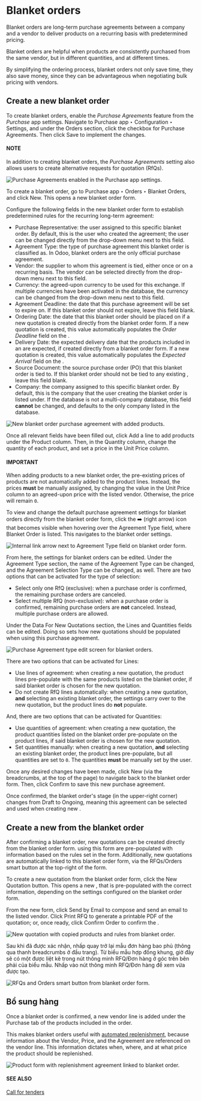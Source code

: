 # Blanket orders

Blanket orders are long-term purchase agreements between a company and a vendor to deliver products
on a recurring basis with predetermined pricing.

Blanket orders are helpful when products are consistently purchased from the same vendor, but in
different quantities, and at different times.

By simplifying the ordering process, blanket orders not only save time, they also save money, since
they can be advantageous when negotiating bulk pricing with vendors.

## Create a new blanket order

To create blanket orders, enable the *Purchase Agreements* feature from the *Purchase* app settings.
Navigate to Purchase app ‣ Configuration ‣ Settings, and under the
Orders section, click the checkbox for Purchase Agreements. Then click
Save to implement the changes.

#### NOTE
In addition to creating blanket orders, the *Purchase Agreements* setting also allows users to
create alternative requests for quotation (RfQs).

![Purchase Agreements enabled in the Purchase app settings.](blanket_orders/blanket-orders-enabled-setting.png)

To create a blanket order, go to Purchase app ‣ Orders ‣ Blanket Orders, and
click New. This opens a new blanket order form.

Configure the following fields in the new blanket order form to establish predetermined rules for
the recurring long-term agreement:

- Purchase Representative: the user assigned to this specific blanket order. By default,
  this is the user who created the agreement; the user can be changed directly from the drop-down
  menu next to this field.
- Agreement Type: the type of purchase agreement this blanket order is classified as. In
  Odoo, blanket orders are the only official purchase agreement.
- Vendor: the supplier to whom this agreement is tied, either once or on a recurring
  basis. The vendor can be selected directly from the drop-down menu next to this field.
- Currency: the agreed-upon currency to be used for this exchange. If multiple
  currencies have been activated in the database, the currency can be changed from the drop-down
  menu next to this field.
- Agreement Deadline: the date that this purchase agreement will be set to expire on. If
  this blanket order should not expire, leave this field blank.
- Ordering Date: the date that this blanket order should be placed on if a new quotation
  is created directly from the blanket order form. If a new quotation is created, this value
  automatically populates the *Order Deadline* field on the .
- Delivery Date: the expected delivery date that the products included in an  are
  expected, if created directly from a blanket order form. If a new quotation is created, this value
  automatically populates the *Expected Arrival* field on the .
- Source Document: the source purchase order (PO) that this blanket order is tied to. If
  this blanket order should not be tied to any existing , leave this field blank.
- Company: the company assigned to this specific blanket order. By default, this is the
  company that the user creating the blanket order is listed under. If the database is not a
  multi-company database, this field **cannot** be changed, and defaults to the only company listed
  in the database.

![New blanket order purchase agreement with added products.](blanket_orders/blanket-orders-new-agreement.png)

Once all relevant fields have been filled out, click Add a line to add products under
the Product column. Then, in the Quantity column, change the quantity of
each product, and set a price in the Unit Price column.

#### IMPORTANT
When adding products to a new blanket order, the pre-existing prices of products are not
automatically added to the product lines. Instead, the prices **must** be manually assigned, by
changing the value in the Unit Price column to an agreed-upon price with the listed
vendor. Otherwise, the price will remain `0`.

To view and change the default purchase agreement settings for blanket orders directly from the
blanket order form, click the ➡️ (right arrow) icon that becomes visible when hovering
over the Agreement Type field, where Blanket Order is listed. This navigates
to the blanket order settings.

![Internal link arrow next to Agreement Type field on blanket order form.](blanket_orders/blanket-orders-internal-link-arrow.png)

From here, the settings for blanket orders can be edited. Under the Agreement Type
section, the name of the Agreement Type can be changed, and the Agreement
Selection Type can be changed, as well. There are two options that can be activated for the type of
selection:

- Select only one RfQ (exclusive): when a purchase order is confirmed, the remaining
  purchase orders are canceled.
- Select multiple RfQ (non-exclusive): when a purchase order is confirmed, remaining
  purchase orders are **not** canceled. Instead, multiple purchase orders are allowed.

Under the Data For New Quotations section, the Lines and
Quantities fields can be edited. Doing so sets how new quotations should be populated
when using this purchase agreement.

![Purchase Agreement type edit screen for blanket orders.](blanket_orders/blanket-orders-edit-agreement-type.png)

There are two options that can be activated for Lines:

- Use lines of agreement: when creating a new quotation, the product lines pre-populate
  with the same products listed on the blanket order, if said blanket order is chosen for the new
  quotation.
- Do not create RfQ lines automatically: when creating a new quotation, **and**
  selecting an existing blanket order, the settings carry over to the new quotation, but the product
  lines do **not** populate.

And, there are two options that can be activated for Quantities:

- Use quantities of agreement: when creating a new quotation, the product quantities
  listed on the blanket order pre-populate on the product lines, if said blanket order is chosen for
  the new quotation.
- Set quantities manually: when creating a new quotation, **and** selecting an existing
  blanket order, the product lines pre-populate, but all quantities are set to `0`. The quantities
  **must** be manually set by the user.

Once any desired changes have been made, click New (via the breadcrumbs, at the top of
the page) to navigate back to the blanket order form. Then, click Confirm to save this
new purchase agreement.

Once confirmed, the blanket order's stage (in the upper-right corner) changes from Draft
to Ongoing, meaning this agreement can be selected and used when creating new .

## Create a new  from the blanket order

After confirming a blanket order, new quotations can be created directly from the blanket order
form.  using this form are pre-populated with information based on the rules set in the form.
Additionally, new quotations are automatically linked to this blanket order form, via the
RFQs/Orders smart button at the top-right of the form.

To create a new quotation from the blanket order form, click the New Quotation button.
This opens a new , that is pre-populated with the correct information, depending on the
settings configured on the blanket order form.

From the new  form, click Send by Email to compose and send an email to the listed
vendor. Click Print RFQ to generate a printable PDF of the quotation; or, once ready,
click Confirm Order to confirm the .

![New quotation with copied products and rules from blanket order.](blanket_orders/blanket-orders-new-quotation.png)

Sau khi  đã được xác nhận, nhấp quay trở lại mẫu đơn hàng bao phủ (thông qua thanh breadcrumbs ở đầu trang). Từ biểu mẫu hợp đồng khung, giờ đây sẽ có một  được liệt kê trong nút thông minh RFQ/Đơn hàng ở góc trên bên phải của biểu mẫu. Nhấp vào nút thông minh RFQ/Đơn hàng để xem  vừa được tạo.

![RFQs and Orders smart button from blanket order form.](blanket_orders/blanket-orders-rfq-smart-button.png)

## Bổ sung hàng

Once a blanket order is confirmed, a new vendor line is added under the Purchase tab of
the products included in the order.

This makes blanket orders useful with [automated replenishment](../products/reordering.md), because information about the Vendor,
Price, and the Agreement are referenced on the vendor line. This information
dictates when, where, and at what price the product should be replenished.

![Product form with replenishment agreement linked to blanket order.](blanket_orders/blanket-orders-product-form.png)

#### SEE ALSO
[Call for tenders](calls_for_tenders.md)
